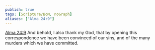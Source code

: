 ```yaml
---
publish: true
tags: [Scripture/BoM, noGraph]
aliases: ["Alma 24:9"]
---
```

[Alma 24:9](https://churchofjesuschrist.org/study/scriptures/bofm/alma/24?lang=eng&id=p9#p9) And behold, I also thank my God, that by opening this correspondence we have been convinced of our sins, and of the many murders which we have committed.
